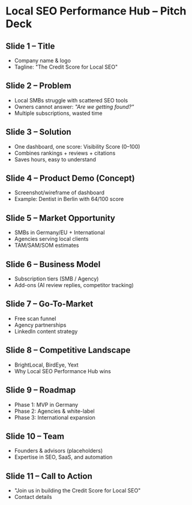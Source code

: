 # Local SEO Performance Hub – Pitch Deck

## Slide 1 – Title
- Company name & logo
- Tagline: "The Credit Score for Local SEO"

## Slide 2 – Problem
- Local SMBs struggle with scattered SEO tools
- Owners cannot answer: *"Are we getting found?"*
- Multiple subscriptions, wasted time

## Slide 3 – Solution
- One dashboard, one score: Visibility Score (0–100)
- Combines rankings + reviews + citations
- Saves hours, easy to understand

## Slide 4 – Product Demo (Concept)
- Screenshot/wireframe of dashboard
- Example: Dentist in Berlin with 64/100 score

## Slide 5 – Market Opportunity
- SMBs in Germany/EU + International
- Agencies serving local clients
- TAM/SAM/SOM estimates

## Slide 6 – Business Model
- Subscription tiers (SMB / Agency)
- Add-ons (AI review replies, competitor tracking)

## Slide 7 – Go-To-Market
- Free scan funnel
- Agency partnerships
- LinkedIn content strategy

## Slide 8 – Competitive Landscape
- BrightLocal, BirdEye, Yext
- Why Local SEO Performance Hub wins

## Slide 9 – Roadmap
- Phase 1: MVP in Germany
- Phase 2: Agencies & white-label
- Phase 3: International expansion

## Slide 10 – Team
- Founders & advisors (placeholders)
- Expertise in SEO, SaaS, and automation

## Slide 11 – Call to Action
- "Join us in building the Credit Score for Local SEO"
- Contact details
